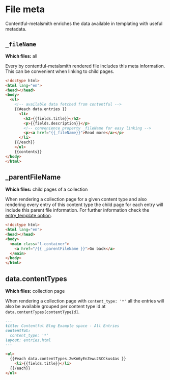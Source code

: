 # File meta

Contentful-metalsmith enriches the data available in templating with useful metadata.

## `_fileName`

**Which files:** all

Every by contentful-metalsmith rendered file includes this meta information.
This can be convenient when linking to child pages.

```html
<!doctype html>
<html lang="en">
<head></head>
<body>
  <ul>
    <!-- available data fetched from contentful -->
    {{#each data.entries }}
      <li>
        <h2>{{fields.title}}</h2>
        <p>{{fields.description}}</p>
        <!-- convenience property _fileName for easy linking -->
        <p><a href="{{_fileName}}">Read more</a></p>
      </li>
    {{/each}}
    </ul>
    {{contents}}
</body>
</html>
```

## _parentFileName

**Which files:** child pages of a collection

When rendering a collection page for a given content type and also rendering every entry of this content type the child page for each entry will include this parent file information.
For further information check the [entry_template option](https://github.com/contentful-labs/contentful-metalsmith/blob/master/docs/source-file-settings.md#entry_template-optional).

```html
<!doctype html>
<html lang="en">
<head></head>
<body>
  <main class="l-container">
    <a href="/{{ _parentFileName }}">Go back</a>
  </main>
</body>
</html>
```

## data.contentTypes

**Which files:** collection page

When rendering a collection page with `content_type: '*'` all the entries will also be available grouped per content type id at `data.contentTypes[contentTypeId]`.

```md
---
title: Contentful Blog Example space - All Entries
contentful:
  content_type: '*'
layout: entries.html
---
```


```html
<ul>
  {{#each data.contentTypes.2wKn6yEnZewu2SCCkus4as }}
    <li>{{fields.title}}</li>
  {{/each}}
</ul>
```